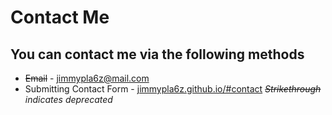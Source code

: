 # Contact Me
## You can contact me via the following methods
- ~~Email~~ - jimmypla6z@mail.com
- Submitting Contact Form - [jimmypla6z.github.io/#contact](https://jimmypla6z.github.io)
*~~Strikethrough~~ indicates deprecated*
